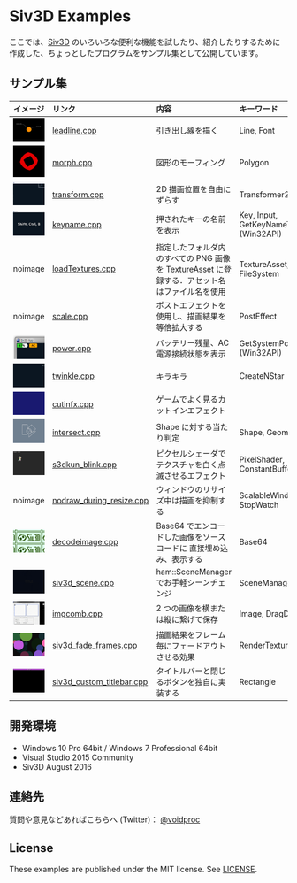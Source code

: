 # Siv3D Examples

ここでは、[Siv3D](http://play-siv3d.hateblo.jp/) のいろいろな便利な機能を試したり、紹介したりするために作成した、ちょっとしたプログラムをサンプル集として公開しています。

## サンプル集

|イメージ|リンク|内容|キーワード|
|:------:|:--|:--|:--|
|[![leadline_s](img/leadline_s.png)](img/leadline.png)|[leadline.cpp](https://gist.github.com/voidproc/8a26efd7839678761b47d1ede66998e1)|引き出し線を描く|Line, Font|
|[![morph_s](img/morph_s.gif)](img/morph.gif)|[morph.cpp](https://gist.github.com/voidproc/0480f7b75f5cc37d8b8a701188596a73)|図形のモーフィング|Polygon|
|[![transform_s](img/transform_s.gif)](img/transform.gif)|[transform.cpp](https://gist.github.com/voidproc/06bdc2aa0387b60cf9bf5a821314e923)|2D 描画位置を自由にずらす|Transformer2D|
|[![keyname_s](img/keyname_s.png)](img/keyname.png)|[keyname.cpp](https://gist.github.com/voidproc/a99c1928c73f7f76c513d9ce8c0263cb)|押されたキーの名前を表示|Key, Input, GetKeyNameText (Win32API)|
|noimage|[loadTextures.cpp](https://gist.github.com/voidproc/9769389be475222adadd373214c094bc)|指定したフォルダ内のすべての PNG 画像を TextureAsset に登録する．アセット名はファイル名を使用|TextureAsset, FileSystem|
|noimage|[scale.cpp](https://gist.github.com/voidproc/8bf4379412cfb01a2760507b3c401922)|ポストエフェクトを使用し、描画結果を等倍拡大する|PostEffect|
|[![power_s](img/power_s.png)](img/power.png)|[power.cpp](https://gist.github.com/voidproc/e871a89fff37c9d3d32e879b7afae4d5)|バッテリー残量、AC 電源接続状態を表示|GetSystemPowerStatus (Win32API)|
|[![twinkle_s](img/twinkle_s.gif)](img/twinkle.gif)|[twinkle.cpp](https://gist.github.com/voidproc/486f0229b095272fc611ebca1319750c)|キラキラ|CreateNStar|
|[![cutinfx_s](img/cutinfx_s.gif)](img/cutinfx.gif)|[cutinfx.cpp](https://gist.github.com/voidproc/8b8d002dcad2537336f64fdaaf2436c3)|ゲームでよく見るカットインエフェクト||
|[![intersect_s](img/intersect_s.gif)](img/intersect.gif)|[intersect.cpp](https://gist.github.com/voidproc/5703ada299c95117af42b44ba2ab3401)|Shape に対する当たり判定|Shape, Geometry2D|
|[![blink_s](img/blink_s.gif)](img/blink.gif)|[s3dkun_blink.cpp](https://gist.github.com/voidproc/14ed210f8067d22c8f3d3ceaf423ea36)|ピクセルシェーダでテクスチャを白く点滅させるエフェクト|PixelShader, ConstantBuffer|
|noimage|[nodraw_during_resize.cpp](https://gist.github.com/voidproc/3139e13be5cbe6627bada396f9db149f)|ウィンドウのリサイズ中は描画を抑制する|ScalableWindow, StopWatch|
|[![encimg_s](img/encimg_s.png)](img/encimg.png)|[decodeimage.cpp](https://gist.github.com/voidproc/21c445757ea33e5d1d2350fd72731fe0)|Base64 でエンコードした画像をソースコードに 直接埋め込み、表示する|Base64|
|[![scene_s](img/scene_s.gif)](img/scene.gif)|[siv3d_scene.cpp](https://gist.github.com/voidproc/721418b49cf5cf1b354c2e0e870ca38b)|ham::SceneManager でお手軽シーンチェンジ|SceneManager|
|[![imgcomb_s](img/imgcomb_s.gif)](img/imgcomb.gif)|[imgcomb.cpp](https://gist.github.com/voidproc/85af87131bfa42b2e369e61284b3da6c)|2 つの画像を横または縦に繋げて保存|Image, DragDrop, GUI|
|[![fadeframes_s](img/fadeframes_s.gif)](img/fadeframes.gif)|[siv3d_fade_frames.cpp](https://gist.github.com/voidproc/5a633f1bdef67728e4c35d1c265db709)|描画結果をフレーム毎にフェードアウトさせる効果|RenderTexture|
|[![titlebar_s](img/titlebar_s.png)](img/titlebar.png)|[siv3d_custom_titlebar.cpp](https://gist.github.com/voidproc/cbd3ebf226a3cca73d17e9417bac36fc)|タイトルバーと閉じるボタンを独自に実装する|Rectangle|


## 開発環境

* Windows 10 Pro 64bit / Windows 7 Professional 64bit
* Visual Studio 2015 Community
* Siv3D August 2016

## 連絡先

質問や意見などあればこちらへ (Twitter)： [@voidproc](https://twitter.com/voidproc)


## License

These examples are published under the MIT license. See [LICENSE](LICENSE).

